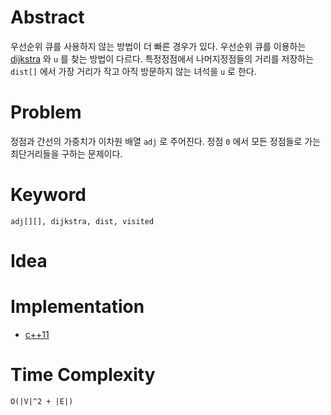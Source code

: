 # Abstract

우선순위 큐를 사용하지 않는 방법이 더 빠른 경우가 있다.  우선순위 큐를 이용하는
[dijkstra](/fundamentals/graph/dijkstra/README.md) 와 `u` 를 찾는 방법이 다르다.
특정정점에서 나머지정점들의 거리를 저장하는 `dist[]` 에서 가장 거리가 작고 아직
방문하지 않는 녀석을 `u` 로 한다.

# Problem

정점과 간선의 가중치가 이차원 배열 `adj` 로 주어진다. 정점 `0` 에서 모든
정점들로 가는 최단거리들을 구하는 문제이다.

# Keyword

```
adj[][], dijkstra, dist, visited
```

# Idea



# Implementation

* [c++11](a.cpp)

# Time Complexity

```
O(|V|^2 + |E|)
```
